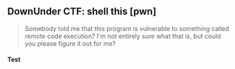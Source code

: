 ## DownUnder CTF: shell this [pwn]
> Somebody told me that this program is vulnerable to something called remote code execution?
I'm not entirely sure what that is, but could you please figure it out for me?

#### Test
